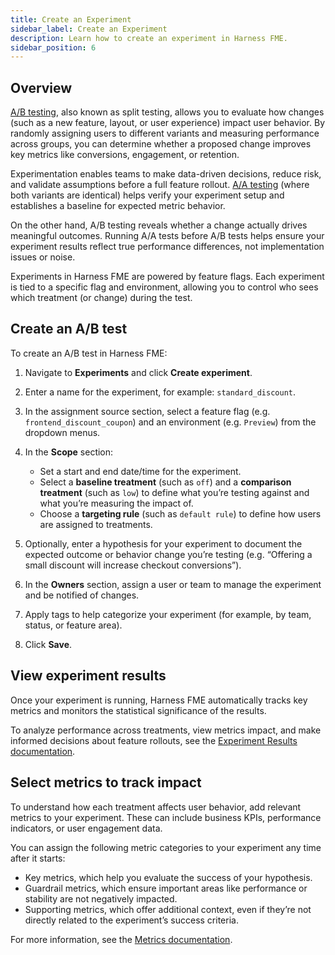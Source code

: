 ```yaml
---
title: Create an Experiment
sidebar_label: Create an Experiment
description: Learn how to create an experiment in Harness FME.
sidebar_position: 6
---
```


## Overview

[A/B testing](https://www.harness.io/harness-devops-academy/ab-testing), also known as split testing, allows you to evaluate how changes (such as a new feature, layout, or user experience) impact user behavior. By randomly assigning users to different variants and measuring performance across groups, you can determine whether a proposed change improves key metrics like conversions, engagement, or retention.

Experimentation enables teams to make data-driven decisions, reduce risk, and validate assumptions before a full feature rollout. [A/A testing](https://www.harness.io/harness-devops-academy/a-a-testing) (where both variants are identical) helps verify your experiment setup and establishes a baseline for expected metric behavior. 

On the other hand, A/B testing reveals whether a change actually drives meaningful outcomes. Running A/A tests before A/B tests helps ensure your experiment results reflect true performance differences, not implementation issues or noise.

Experiments in Harness FME are powered by feature flags. Each experiment is tied to a specific flag and environment, allowing you to control who sees which treatment (or change) during the test.

## Create an A/B test

To create an A/B test in Harness FME:

1. Navigate to **Experiments** and click **Create experiment**.
1. Enter a name for the experiment, for example: `standard_discount`.
1. In the assignment source section, select a feature flag (e.g.  `frontend_discount_coupon`) and an environment (e.g. `Preview`) from the dropdown menus.
1. In the **Scope** section:

   - Set a start and end date/time for the experiment. 
   - Select a **baseline treatment** (such as `off`) and a **comparison treatment** (such as `low`) to define what you’re testing against and what you’re measuring the impact of.
   - Choose a **targeting rule** (such as `default rule`) to define how users are assigned to treatments.

1. Optionally, enter a hypothesis for your experiment to document the expected outcome or behavior change you’re testing (e.g. “Offering a small discount will increase checkout conversions”).
1. In the **Owners** section, assign a user or team to manage the experiment and be notified of changes.
1. Apply tags to help categorize your experiment (for example, by team, status, or feature area).
1. Click **Save**. 

## View experiment results

Once your experiment is running, Harness FME automatically tracks key metrics and monitors the statistical significance of the results. 

To analyze performance across treatments, view metrics impact, and make informed decisions about feature rollouts, see the [Experiment Results documentation](/docs/feature-management-experimentation/experimentation/experiment-results/).

## Select metrics to track impact

To understand how each treatment affects user behavior, add relevant metrics to your experiment. These can include business KPIs, performance indicators, or user engagement data.

You can assign the following metric categories to your experiment any time after it starts:

* Key metrics, which help you evaluate the success of your hypothesis.
* Guardrail metrics, which ensure important areas like performance or stability are not negatively impacted.
* Supporting metrics, which offer additional context, even if they’re not directly related to the experiment’s success criteria.

For more information, see the [Metrics documentation](/docs/feature-management-experimentation/experimentation/metrics/).